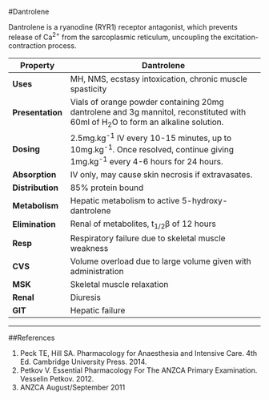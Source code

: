 #Dantrolene

Dantrolene is a ryanodine (RYR1) receptor antagonist, which prevents release of Ca<sup>2+</sup> from the sarcoplasmic reticulum, uncoupling the excitation-contraction process.

|Property|Dantrolene|
|--|--|
|**Uses**|MH, NMS, ecstasy intoxication, chronic muscle spasticity
|**Presentation**|Vials of orange powder containing 20mg dantrolene and 3g mannitol, reconstituted with 60ml of H<sub>2</sub>O to form an alkaline solution.
|**Dosing**|2.5mg.kg<sup>-1</sup> IV every 10-15 minutes, up to 10mg.kg<sup>-1</sup>. Once resolved, continue giving 1mg.kg<sup>-1</sup> every 4-6 hours for 24 hours.
|**Absorption**| IV only, may cause skin necrosis if extravasates.
|**Distribution**|85% protein bound
|**Metabolism**|Hepatic metabolism to active 5-hydroxy-dantrolene
|**Elimination**|Renal of metabolites, t<sub>1/2</sub>β of 12 hours
|**Resp**|Respiratory failure due to skeletal muscle weakness
|**CVS**|Volume overload due to large volume given with administration
|**MSK**|Skeletal muscle relaxation
|**Renal**|Diuresis
|**GIT**|Hepatic failure

---

##References
1. Peck TE, Hill SA. Pharmacology for Anaesthesia and Intensive Care. 4th Ed. Cambridge University Press. 2014.  
2. Petkov V. Essential Pharmacology For The ANZCA Primary Examination. Vesselin Petkov. 2012.
3. ANZCA August/September 2011